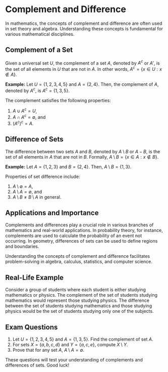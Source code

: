 # Complement and Difference

In mathematics, the concepts of complement and difference are often used in set theory and algebra. Understanding these concepts is fundamental for various mathematical disciplines.

## Complement of a Set

Given a universal set $U$, the complement of a set $A$, denoted by $A^{c}$ or $A'$, is the set of all elements in $U$ that are not in $A$. In other words, $A^{c}=\{x\in U: x\not\in A\}$.

**Example:** Let $U=\{1, 2, 3, 4, 5\}$ and $A=\{2, 4\}$. 
Then, the complement of $A$, denoted by $A^{c}$, is $A^{c}=\{1, 3, 5\}$.

The complement satisfies the following properties:
1. $A\cup A^{c}= U$,
2. $A\cap A^{c}=\emptyset$, and
3. $(A^{c})^{c}= A$.

## Difference of Sets

The difference between two sets $A$ and $B$, denoted by $A\setminus B$ or $A- B$, is the set of all elements in $A$ that are not in $B$. Formally, $A\setminus B=\{x\in A: x\not\in B\}$.

**Example:** Let $A=\{1, 2, 3\}$ and $B=\{2, 4\}$.
Then, $A\setminus B=\{1, 3\}$.

Properties of set difference include:
1. $A\setminus\emptyset= A$,
2. $A\setminus A=\emptyset$, and
3. $A\setminus B\neq B\setminus A$ in general.

## Applications and Importance

Complements and differences play a crucial role in various branches of mathematics and real-world applications. In probability theory, for instance, complements are used to calculate the probability of an event not occurring. In geometry, differences of sets can be used to define regions and boundaries.

Understanding the concepts of complement and difference facilitates problem-solving in algebra, calculus, statistics, and computer science.

## Real-Life Example

Consider a group of students where each student is either studying mathematics or physics. The complement of the set of students studying mathematics would represent those studying physics. The difference between the set of students studying mathematics and those studying physics would be the set of students studying only one of the subjects.

## Exam Questions

1. Let $U=\{1, 2, 3, 4, 5\}$ and $A=\{1, 3, 5\}$. Find the complement of set $A$.
2. For sets $X=\{a, b, c, d\}$ and $Y=\{a, c, e\}$, compute $X\setminus Y$.
3. Prove that for any set $A$, $A\setminus A=\emptyset$.

These questions will test your understanding of complements and differences of sets. Good luck!